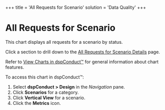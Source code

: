 +++
title = 'All Requests for Scenario'
solution = 'Data Quality'
+++

# All Requests for Scenario

This chart displays all requests for a scenario by
<span id="Request Status dspConduct" class="popUpLink">status</span>.

Click a section to drill down to the [All Requests for Scenario
Details](All_Requests_for_Scenario_Details.htm) page.

Refer to [View Charts in dspConduct™](../Use_Cases/View_Charts.htm) for
general information about chart features.

To access this chart in dspConduct™:

1.  Select **dspConduct \> Design** in the *Navigation* pane.
2.  Click **Scenarios** for a category.
3.  Click **Vertical View** for a scenario.
4.  Click the **Metrics** icon.
